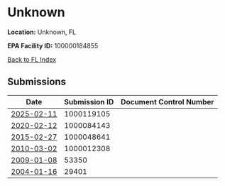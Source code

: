 # Unknown

**Location:** Unknown, FL

**EPA Facility ID:** 100000184855

[Back to FL Index](../../index.md)

## Submissions

| Date | Submission ID | Document Control Number |
|------|--------------|-------------------------|
| [2025-02-11](submissions/1000119105.md) | 1000119105 |  |
| [2020-02-12](submissions/1000084143.md) | 1000084143 |  |
| [2015-02-27](submissions/1000048641.md) | 1000048641 |  |
| [2010-03-02](submissions/1000012308.md) | 1000012308 |  |
| [2009-01-08](submissions/53350.md) | 53350 |  |
| [2004-01-16](submissions/29401.md) | 29401 |  |

